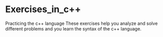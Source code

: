 # Exercises_in_c++
Practicing the c++ language
These exercises help you analyze and solve different problems and you learn the syntax of the c++ language.
